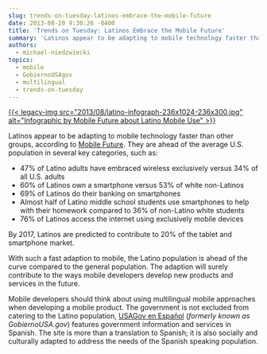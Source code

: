```yaml
---
slug: trends-on-tuesday-latinos-embrace-the-mobile-future
date: 2013-08-20 9:30:26 -0400
title: 'Trends on Tuesday: Latinos Embrace the Mobile Future'
summary: 'Latinos appear to be adapting to mobile technology faster than other groups, according to Mobile Future. They are ahead of the average U.S. population in several key categories, such as: 47% of Latino adults have embraced wireless exclusively versus 34% of all U.S. adults'
authors:
  - michael-niedzwiecki
topics:
  - mobile
  - GobiernoUSAgov
  - multilingual
  - trends-on-tuesday
---
```


[{{< legacy-img src="2013/08/latino-infograph-236x1024-236x300.jpg" alt="Infographic by Mobile Future about Latino Mobile Use" >}}](https://s3.amazonaws.com/digitalgov/_legacy-img/2013/08/latino-infograph-236x1024.jpg)

Latinos appear to be adapting to mobile technology faster than other groups, according to [Mobile Future](http://mobilefuture.org/newsroom/infographic-latinos-embrace-the-mobile-future/). They are ahead of the average U.S. population in several key categories, such as:

  * 47% of Latino adults have embraced wireless exclusively versus 34% of all U.S. adults
  * 60% of Latinos own a smartphone versus 53% of white non-Latinos
  * 69% of Latinos do their banking on smartphones
  * Almost half of Latino middle school students use smartphones to help with their homework compared to 36% of non-Latino white students
  * 76% of Latinos access the internet using exclusively mobile devices

By 2017, Latinos are predicted to contribute to 20% of the tablet and smartphone market.

With such a fast adaption to mobile, the Latino population is ahead of the curve compared to the general population. The adaption will surely contribute to the ways mobile developers develop new products and services in the future.

Mobile developers should think about using multilingual mobile approaches when developing a mobile product. The government is not excluded from catering to the Latino population, [USAGov en Espa&#241;ol](http://apps.gobiernousa.gov/?v=all) (_formerly known as GobiernoUSA.gov_) features government information and services in Spanish. The site is more than a translation to Spanish; it is also socially and culturally adapted to address the needs of the Spanish speaking population.
